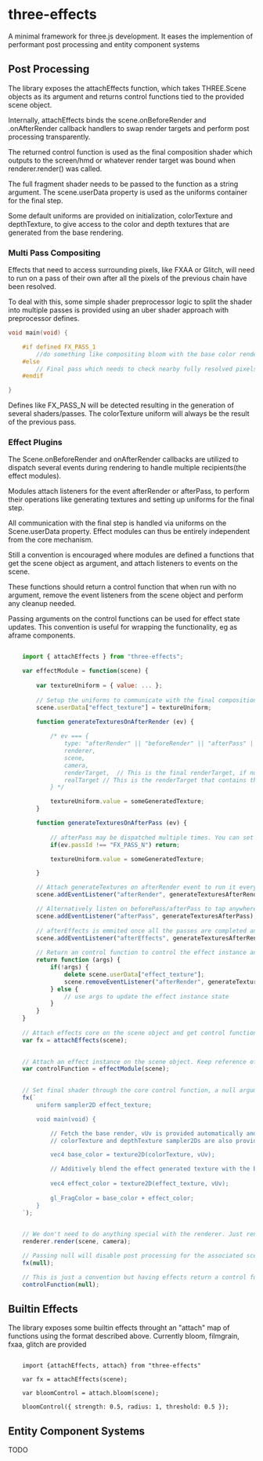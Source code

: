 # three-effects

A minimal framework for three.js development. It eases the implemention of performant post processing and entity component systems

## Post Processing

The library exposes the attachEffects function, which takes THREE.Scene objects as its argument and returns control functions tied to the provided scene object. 

Internally, attachEffects binds the scene.onBeforeRender and .onAfterRender callback handlers to swap render targets and perform post processing transparently.

The returned control function is used as the final composition shader which outputs to the screen/hmd or whatever render target was bound when renderer.render() was called. 

The full fragment shader needs to be passed to the function as a string argument. The scene.userData property is used as the uniforms container for the final step.

Some default uniforms are provided on initialization, colorTexture and depthTexture, to give access to the color and depth textures that are generated from the base rendering.

### Multi Pass Compositing

Effects that need to access surrounding pixels, like FXAA or Glitch, will need to run on a pass of their own after all the pixels of the previous chain have been resolved.

To deal with this, some simple shader preprocessor logic to split the shader into multiple passes is provided using an uber shader approach with preprocessor defines.


```cpp
void main(void) {

    #if defined FX_PASS_1
        //do something like compositing bloom with the base color rendering
    #else
        // Final pass which needs to check nearby fully resolved pixels like Antialiasing
    #endif

}
```

Defines like FX_PASS_N will be detected resulting in the generation of several shaders/passes. The colorTexture uniform will always be the result of the previous pass.

### Effect Plugins

The Scene.onBeforeRender and onAfterRender callbacks are utilized to dispatch several events during rendering to handle multiple recipients(the effect modules).

Modules attach listeners for the event afterRender or afterPass, to perform their operations like generating textures and setting up uniforms for the final step.

All communication with the final step is handled via uniforms on the Scene.userData property. Effect modules can thus be entirely independent from the core mechanism.

Still a convention is encouraged where modules are defined a functions that get the scene object as argument, and attach listeners to events on the scene. 

These functions should return a control function that when run with no argument, remove the event listeners from the scene object and perform any cleanup needed. 

Passing arguments on the control functions can be used for effect state updates. This convention is useful for wrapping the functionality, eg as aframe components. 

```js

    import { attachEffects } from "three-effects";

    var effectModule = function(scene) {
        
        var textureUniform = { value: ... };
        
        // Setup the uniforms to communicate with the final composition step
        scene.userData["effect_texture"] = textureUniform;

        function generateTexturesOnAfterRender (ev) {
            
            /* ev === { 
                type: "afterRender" || "beforeRender" || "afterPass" || "beforePass" || "afterEffects",
                renderer, 
                scene,
                camera, 
                renderTarget,  // This is the final renderTarget, if null it means we output to screen
                realTarget // This is the renderTarget that contains the base scene rendering
            } */

            textureUniform.value = someGeneratedTexture;
        }

        function generateTexturesOnAfterPass (ev) {
            
            // afterPass may be dispatched multiple times. You can set when to actually perform the work based on event.passId which will be "main" during the last pass. 
            if(ev.passId !== "FX_PASS_N") return;

            textureUniform.value = someGeneratedTexture;

        }

        // Attach generateTextures on afterRender event to run it every frame after the scene is rendered(but before the final compositing step passes)
        scene.addEventListener("afterRender", generateTexturesAfterRender);

        // Alternatively listen on beforePass/afterPass to tap anywhere in the final compositing pipeline. You'll need to check the event.passId property.
        scene.addEventListener("afterPass", generateTexturesAfterPass);
        
        // afterEffects is emmited once all the passes are completed and the original renderTarget set and drawn. Texts/hud should be drawn here directly.
        scene.addEventListener("afterEffects", generateTexturesAfterRender);
        
        // Return an control function to control the effect instance and perform cleanup if/when needed
        return function (args) {
            if(!args) {
                delete scene.userData["effect_texture"];
                scene.removeEventListener("afterRender", generateTextures);
            } else {
                // use args to update the effect instance state
            }
        }
    }
    
    // Attach effects core on the scene object and get control function
    var fx = attachEffects(scene);

    
    // Attach an effect instance on the scene object. Keep reference of the instance control function
    var controlFunction = effectModule(scene);
    

    // Set final shader through the core control function, a null argument will disable post proc
    fx(`
        uniform sampler2D effect_texture;

        void main(void) {

            // Fetch the base render, vUv is provided automatically and contains the coordinates
            // colorTexture and depthTexture sampler2Ds are also provided to get the base render

            vec4 base_color = texture2D(colorTexture, vUv);

            // Additively blend the effect generated texture with the base one, it could be a bloom effect
            
            vec4 effect_color = texture2D(effect_texture, vUv);
            
            gl_FragColor = base_color + effect_color;
        }
    `);

    
    // We don't need to do anything special with the renderer. Just render the enhanced scene and the output will be post processed
    renderer.render(scene, camera);

    // Passing null will disable post processing for the associated scene
    fx(null);

    // This is just a convention but having effects return a control function to configure/cleanup effects is recommended 
    controlFunction(null);
```
## Builtin Effects

The library exposes some builtin effects throught an "attach" map of functions using the format described above. Currently bloom, filmgrain, fxaa, glitch are provided

```
    
    import {attachEffects, attach} from "three-effects"

    var fx = attachEffects(scene);

    var bloomControl = attach.bloom(scene);

    bloomControl({ strength: 0.5, radius: 1, threshold: 0.5 });

```

## Entity Component Systems

TODO
